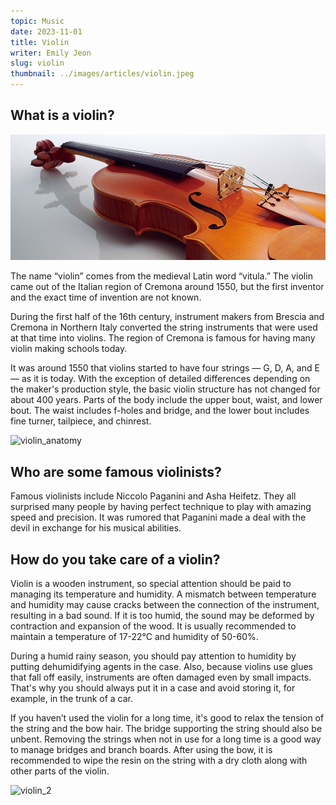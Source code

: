 ```yaml
---
topic: Music
date: 2023-11-01
title: Violin
writer: Emily Jeon
slug: violin
thumbnail: ../images/articles/violin.jpeg
---
```

## What is a violin?
![violin_1](../images/articles/violin.jpeg)

The name “violin” comes from the medieval Latin word “vitula.” The violin came out of the Italian region of Cremona around 1550, but the first inventor and the exact time of invention are not known.

During the first half of the 16th century, instrument makers from Brescia and Cremona in Northern Italy converted the string instruments that were used at that time into violins. The region of Cremona is famous for having many violin making schools today.

It was around 1550 that violins started to have four strings — G, D, A, and E — as it is today. With the exception of detailed differences depending on the maker's production style, the basic violin structure has not changed for about 400 years. Parts of the body include the upper bout, waist, and lower bout. The waist includes f-holes and bridge, and the lower bout includes fine turner, tailpiece, and chinrest.

![violin_anatomy](https://blog.mcneelamusic.com/wp-content/uploads/2020/08/McNeela-Violin-Anatomy-Diagram.png)

## Who are some famous violinists?
Famous violinists include Niccolo Paganini and Asha Heifetz. They all surprised many people by having perfect technique to play with amazing speed and precision. It was rumored that Paganini made a deal with the devil in exchange for his musical abilities.

## How do you take care of a violin?
Violin is a wooden instrument, so special attention should be paid to managing its temperature and humidity. A mismatch between temperature and humidity may cause cracks between the connection of the instrument, resulting in a bad sound. If it is too humid, the sound may be deformed by contraction and expansion of the wood. It is usually recommended to maintain a temperature of 17-22°C and humidity of 50-60%.

During a humid rainy season, you should pay attention to humidity by putting dehumidifying agents in the case. Also, because violins use glues that fall off easily, instruments are often damaged even by small impacts. That's why you should always put it in a case and avoid storing it, for example, in the trunk of a car.

If you haven’t used the violin for a long time, it's good to relax the tension of the string and the bow hair. The bridge supporting the string should also be unbent. Removing the strings when not in use for a long time is a good way to manage bridges and branch boards. After using the bow, it is recommended to wipe the resin on the string with a dry cloth along with other parts of the violin.

![violin_2](https://www.normans.co.uk/cdn/shop/articles/violin-shoulder-rest_900x.jpg?v=1622188765)